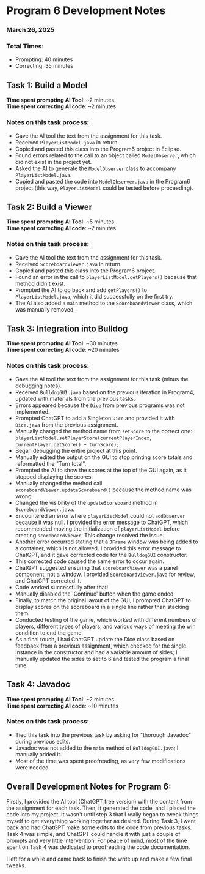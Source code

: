 # Program 6 Development Notes 
### March 26, 2025
### Total Times: 
- Prompting: 40 minutes
- Correcting: 35 minutes

## Task 1: Build a Model

**Time spent prompting AI Tool**: ~2 minutes  
**Time spent correcting AI code**: ~2 minutes  

### Notes on this task process:
- Gave the AI tool the text from the assignment for this task.
- Received `PlayerListModel.java` in return.
- Copied and pasted this class into the Program6 project in Eclipse.
- Found errors related to the call to an object called `ModelObserver`, which did not exist in the project yet.
- Asked the AI to generate the `ModelObserver` class to accompany `PlayerListModel.java`.
- Copied and pasted the code into `ModelObserver.java` in the Program6 project (this way, `PlayerListModel` could be tested before proceeding).

## Task 2: Build a Viewer

**Time spent prompting AI Tool**: ~5 minutes  
**Time spent correcting AI code**: ~2 minutes  

### Notes on this task process:
- Gave the AI tool the text from the assignment for this task.
- Received `ScoreboardViewer.java` in return.
- Copied and pasted this class into the Program6 project.
- Found an error in the call to `playerListModel.getPlayers()` because that method didn't exist.
- Prompted the AI to go back and add `getPlayers()` to `PlayerListModel.java`, which it did successfully on the first try.
- The AI also added a `main` method to the `ScoreboardViewer` class, which was manually removed.

## Task 3: Integration into Bulldog

**Time spent prompting AI Tool**: ~30 minutes  
**Time spent correcting AI code**: ~20 minutes  

### Notes on this task process:
- Gave the AI tool the text from the assignment for this task (minus the debugging notes).
- Received `BulldogGUI.java` based on the previous iteration in Program4, updated with materials from the previous tasks.
- Errors appeared because the `Dice` from previous programs was not implemented.
- Prompted ChatGPT to add a Singleton `Dice` and provided it with `Dice.java` from the previous assignment.
- Manually changed the method name from `setScore` to the correct one: `playerListModel.setPlayerScore(currentPlayerIndex, currentPlayer.getScore() + turnScore);`.
- Began debugging the entire project at this point.
- Manually edited the output on the GUI to stop printing score totals and reformatted the "Turn total".
- Prompted the AI to show the scores at the top of the GUI again, as it stopped displaying the scores.
- Manually changed the method call `scoreboardViewer.updateScoreboard()` because the method name was wrong.
- Changed the visibility of the `updateScoreboard` method in `ScoreboardViewer.java`.
- Encountered an error where `playerListModel` could not `addObserver` because it was null. I provided the error message to ChatGPT, which recommended moving the initialization of `playerListModel` before creating `scoreboardViewer`. This change resolved the issue.
- Another error occurred stating that a `JFrame` window was being added to a container, which is not allowed. I provided this error message to ChatGPT, and it gave corrected code for the `BulldogGUI` constructor.
- This corrected code caused the same error to occur again.
- ChatGPT suggested ensuring that `scoreboardViewer` was a panel component, not a window. I provided `ScoreboardViewer.java` for review, and ChatGPT corrected it.
- Code worked successfully after that!
- Manually disabled the 'Continue' button when the game ended.
- Finally, to match the original layout of the GUI, I prompted ChatGPT to display scores on the scoreboard in a single line rather than stacking them.
- Conducted testing of the game, which worked with different numbers of players, different types of players, and various ways of meeting the win condition to end the game.
- As a final touch, I had ChatGPT update the Dice class based on feedback from a previous assignment, which checked for the single instance in the constructor and had a variable amount of sides; I manually updated the sides to set to 6 and tested the program a final time. 

## Task 4: Javadoc

**Time spent prompting AI Tool**: ~2 minutes  
**Time spent correcting AI code**: ~10 minutes  

### Notes on this task process:
- Tied this task into the previous task by asking for "thorough Javadoc" during previous edits.
- Javadoc was not added to the `main` method of `BulldogGUI.java`; I manually added it.
- Most of the time was spent proofreading, as very few modifications were needed.

## Overall Development Notes for Program 6:

Firstly, I provided the AI tool (ChatGPT free version) with the content from the assignment for each task. Then, it generated the code, and I placed the code into my project. It wasn't until step 3 that I really began to tweak things myself to get everything working together as desired. During Task 3, I went back and had ChatGPT make some edits to the code from previous tasks. Task 4 was simple, and ChatGPT could handle it with just a couple of prompts and very little intervention. For peace of mind, most of the time spent on Task 4 was dedicated to proofreading the code documentation.

I left for a while and came back to finish the write up and make a few final tweaks. 
